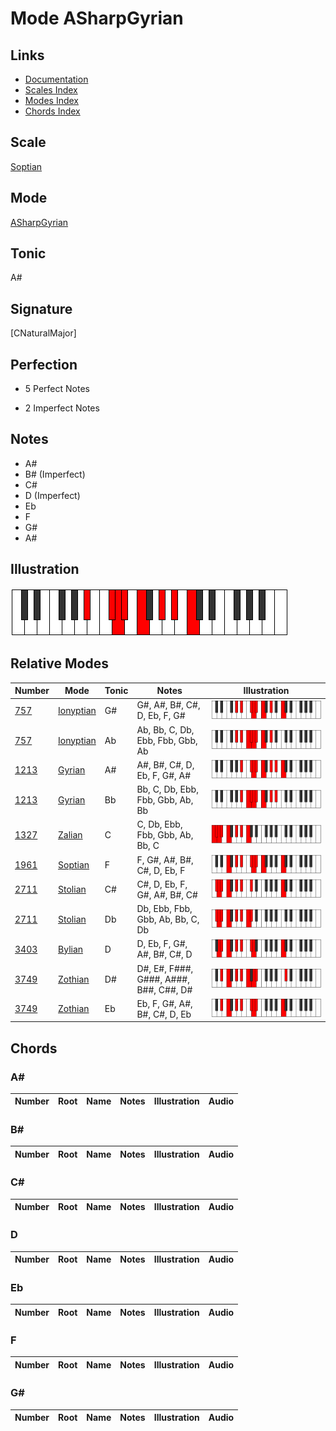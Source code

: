 # Mode ASharpGyrian

## Links

- [Documentation](index.md)
- [Scales Index](Scales.md)
- [Modes Index](Modes.md)
- [Chords Index](Chords.md)

## Scale

[Soptian](ScaleSoptian.md)

## Mode

[ASharpGyrian](ModeASharpGyrian.md)

## Tonic

A#

## Signature

[CNaturalMajor]

## Perfection

 - 5 Perfect Notes

 - 2 Imperfect Notes

## Notes

- A#
- B# (Imperfect)
- C#
- D (Imperfect)
- Eb
- F
- G#
- A#

## Illustration

![ASharpGyrian](ModeASharpGyrian.png)

## Relative Modes

| Number | Mode | Tonic | Notes | Illustration |
|--------|------|-------|-------|--------------|
| [757](https://ianring.com/musictheory/scales/757) | [Ionyptian](ModeIonyptian.md) | G# | G#, A#, B#, C#, D, Eb, F, G# | ![GSharpIonyptian](ModeGSharpIonyptian.png) |
| [757](https://ianring.com/musictheory/scales/757) | [Ionyptian](ModeIonyptian.md) | Ab | Ab, Bb, C, Db, Ebb, Fbb, Gbb, Ab | ![AFlatIonyptian](ModeAFlatIonyptian.png) |
| [1213](https://ianring.com/musictheory/scales/1213) | [Gyrian](ModeGyrian.md) | A# | A#, B#, C#, D, Eb, F, G#, A# | ![ASharpGyrian](ModeASharpGyrian.png) |
| [1213](https://ianring.com/musictheory/scales/1213) | [Gyrian](ModeGyrian.md) | Bb | Bb, C, Db, Ebb, Fbb, Gbb, Ab, Bb | ![BFlatGyrian](ModeBFlatGyrian.png) |
| [1327](https://ianring.com/musictheory/scales/1327) | [Zalian](ModeZalian.md) | C | C, Db, Ebb, Fbb, Gbb, Ab, Bb, C | ![CNaturalZalian](ModeCNaturalZalian.png) |
| [1961](https://ianring.com/musictheory/scales/1961) | [Soptian](ModeSoptian.md) | F | F, G#, A#, B#, C#, D, Eb, F | ![FNaturalSoptian](ModeFNaturalSoptian.png) |
| [2711](https://ianring.com/musictheory/scales/2711) | [Stolian](ModeStolian.md) | C# | C#, D, Eb, F, G#, A#, B#, C# | ![CSharpStolian](ModeCSharpStolian.png) |
| [2711](https://ianring.com/musictheory/scales/2711) | [Stolian](ModeStolian.md) | Db | Db, Ebb, Fbb, Gbb, Ab, Bb, C, Db | ![DFlatStolian](ModeDFlatStolian.png) |
| [3403](https://ianring.com/musictheory/scales/3403) | [Bylian](ModeBylian.md) | D | D, Eb, F, G#, A#, B#, C#, D | ![DNaturalBylian](ModeDNaturalBylian.png) |
| [3749](https://ianring.com/musictheory/scales/3749) | [Zothian](ModeZothian.md) | D# | D#, E#, F###, G###, A###, B##, C##, D# | ![DSharpZothian](ModeDSharpZothian.png) |
| [3749](https://ianring.com/musictheory/scales/3749) | [Zothian](ModeZothian.md) | Eb | Eb, F, G#, A#, B#, C#, D, Eb | ![EFlatZothian](ModeEFlatZothian.png) |

## Chords

### A#

| Number | Root | Name | Notes | Illustration | Audio |
|--------|------|------|-------|--------------|-------|

### B#

| Number | Root | Name | Notes | Illustration | Audio |
|--------|------|------|-------|--------------|-------|

### C#

| Number | Root | Name | Notes | Illustration | Audio |
|--------|------|------|-------|--------------|-------|

### D

| Number | Root | Name | Notes | Illustration | Audio |
|--------|------|------|-------|--------------|-------|

### Eb

| Number | Root | Name | Notes | Illustration | Audio |
|--------|------|------|-------|--------------|-------|

### F

| Number | Root | Name | Notes | Illustration | Audio |
|--------|------|------|-------|--------------|-------|

### G#

| Number | Root | Name | Notes | Illustration | Audio |
|--------|------|------|-------|--------------|-------|

